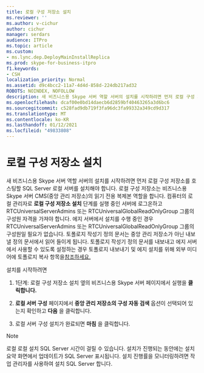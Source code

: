 ```yaml
---
title: 로컬 구성 저장소 설치
ms.reviewer: ''
ms.author: v-cichur
author: cichur
manager: serdars
audience: ITPro
ms.topic: article
ms.custom:
- ms.lync.dep.DeployMainInstallReplica
ms.prod: skype-for-business-itpro
f1.keywords:
- CSH
localization_priority: Normal
ms.assetid: d9c4bcc2-11a7-4d4d-858d-224db217ad32
ROBOTS: NOINDEX, NOFOLLOW
description: 새 비즈니스용 Skype 서버 역할 서버의 설치를 시작하려면 먼저 로컬 구성 저장소를 호스팅할 SQL Server 로컬 서버를 설치해야 합니다. 로컬 구성 저장소는 비즈니스용 Skype 서버 CMS(중앙 관리 저장소)의 읽기 전용 복제본 역할을 합니다.
ms.openlocfilehash: dcaf00e0bd14daecb6d2859bf40463265a3d6bc6
ms.sourcegitcommit: c528fad9db719f3fa96dc3fa99332a349cd9d317
ms.translationtype: MT
ms.contentlocale: ko-KR
ms.lasthandoff: 01/12/2021
ms.locfileid: "49833808"
---
```

# <a name="install-local-configuration-store"></a>로컬 구성 저장소 설치

새 비즈니스용 Skype 서버 역할 서버의 설치를 시작하려면 먼저 로컬 구성 저장소를 호스팅할 SQL Server 로컬 서버를 설치해야 합니다. 로컬 구성 저장소는 비즈니스용 Skype 서버 CMS(중앙 관리 저장소)의 읽기 전용 복제본 역할을 합니다. 컴퓨터의 로컬 관리자로 **로컬 구성 저장소 설치** 단계를 실행 중인 서버에 로그온하고 RTCUniversalServerAdmins 또는 RTCUniversalGlobalReadOnlyGroup 그룹의 구성원 자격을 가져야 합니다. 에지 서버에서 설치를 수행 중인 경우 RTCUniversalServerAdmins 또는 RTCUniversalGlobalReadOnlyGroup 그룹의 구성원일 필요가 없습니다. 토폴로지 작성기 정의 문서는 중앙 관리 저장소가 아닌 내보낼 정의 문서에서 읽어 들이게 됩니다. 토폴로지 작성기 정의 문서를 내보내고 에지 서버에서 사용할 수 있도록 설정하는 경우 토폴로지 내보내기 및 에지 설치를 위해 외부 미디어에 토폴로지 복사 항목을[참조하세요.](https://technet.microsoft.com/library/def9f416-c519-4a72-b242-7d3057d9c1fd.aspx)

설치를 시작하려면

1. 1단계: 로컬 구성 저장소 설치 옆의 비즈니스용 Skype 서버 페이지에서 실행을 **클릭합니다.**

2. **로컬 서버 구성** 페이지에서 **중앙 관리 저장소의 구성 자동 검색** 옵션이 선택되어 있는지 확인하고 **다음** 을 클릭합니다.

3. 로컬 서버 구성 설치가 완료되면 **마침** 을 클릭합니다.

> [!NOTE]
> 로컬 로컬 설치 SQL Server 시간이 걸릴 수 있습니다. 설치가 진행되는 동안에는 설치 요약 화면에서 업데이트가 SQL Server 표시됩니다. 설치 진행률을 모니터링하려면 작업 관리자를 사용하여 설치 SQL Server 합니다.


